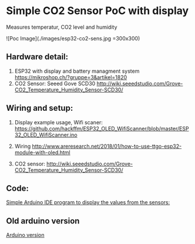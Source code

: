 # Simple CO2 Sensor PoC with display
Measures temperatur, CO2 level and humidity

![Poc Image](./images/esp32-co2-sens.jpg =300x300)

## Hardware detail:
1. ESP32 with display and battery managment system
https://mikroshop.ch/?gruppe=3&artikel=1820
2. CO2 Sensor: Seeed Gove SCD30
http://wiki.seeedstudio.com/Grove-CO2_Temperature_Humidity_Sensor-SCD30/

## Wiring and setup:
1. Display example usage, Wifi scaner:
https://github.com/hackffm/ESP32_OLED_WifiScanner/blob/master/ESP32_OLED_WifiScanner.ino

2. Wiring
http://www.areresearch.net/2018/01/how-to-use-ttgo-esp32-module-with-oled.html

3. CO2 sensor:
http://wiki.seeedstudio.com/Grove-CO2_Temperature_Humidity_Sensor-SCD30/

## Code:
[Simple Arduino IDE program to display the values from the sensors:](./ESP32_CO2_display.ino)

## Old arduino version
[Arduino version](./arduino_version/README.md)

